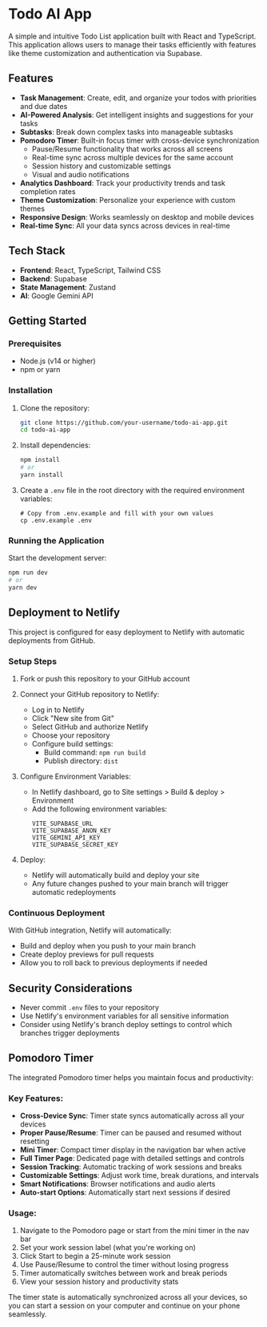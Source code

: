 # Todo AI App

A simple and intuitive Todo List application built with React and TypeScript. This application allows users to manage their tasks efficiently with features like theme customization and authentication via Supabase.

## Features

- **Task Management**: Create, edit, and organize your todos with priorities and due dates
- **AI-Powered Analysis**: Get intelligent insights and suggestions for your tasks
- **Subtasks**: Break down complex tasks into manageable subtasks
- **Pomodoro Timer**: Built-in focus timer with cross-device synchronization
  - Pause/Resume functionality that works across all screens
  - Real-time sync across multiple devices for the same account
  - Session history and customizable settings
  - Visual and audio notifications
- **Analytics Dashboard**: Track your productivity trends and task completion rates
- **Theme Customization**: Personalize your experience with custom themes
- **Responsive Design**: Works seamlessly on desktop and mobile devices
- **Real-time Sync**: All your data syncs across devices in real-time

## Tech Stack

- **Frontend**: React, TypeScript, Tailwind CSS
- **Backend**: Supabase
- **State Management**: Zustand
- **AI**: Google Gemini API

## Getting Started

### Prerequisites

- Node.js (v14 or higher)
- npm or yarn

### Installation

1. Clone the repository:
    ```sh
    git clone https://github.com/your-username/todo-ai-app.git
    cd todo-ai-app
    ```

2. Install dependencies:
    ```sh
    npm install
    # or
    yarn install
    ```

3. Create a `.env` file in the root directory with the required environment variables:
    ```
    # Copy from .env.example and fill with your own values
    cp .env.example .env
    ```

### Running the Application

Start the development server:
```sh
npm run dev
# or
yarn dev
```

## Deployment to Netlify

This project is configured for easy deployment to Netlify with automatic deployments from GitHub.

### Setup Steps

1. Fork or push this repository to your GitHub account
2. Connect your GitHub repository to Netlify:
   - Log in to Netlify
   - Click "New site from Git"
   - Select GitHub and authorize Netlify
   - Choose your repository
   - Configure build settings:
     - Build command: `npm run build`
     - Publish directory: `dist`

3. Configure Environment Variables:
   - In Netlify dashboard, go to Site settings > Build & deploy > Environment
   - Add the following environment variables:
     ```
     VITE_SUPABASE_URL
     VITE_SUPABASE_ANON_KEY
     VITE_GEMINI_API_KEY
     VITE_SUPABASE_SECRET_KEY
     ```

4. Deploy:
   - Netlify will automatically build and deploy your site
   - Any future changes pushed to your main branch will trigger automatic redeployments

### Continuous Deployment

With GitHub integration, Netlify will automatically:
- Build and deploy when you push to your main branch
- Create deploy previews for pull requests
- Allow you to roll back to previous deployments if needed

## Security Considerations

- Never commit `.env` files to your repository
- Use Netlify's environment variables for all sensitive information
- Consider using Netlify's branch deploy settings to control which branches trigger deployments

## Pomodoro Timer

The integrated Pomodoro timer helps you maintain focus and productivity:

### Key Features:
- **Cross-Device Sync**: Timer state syncs automatically across all your devices
- **Proper Pause/Resume**: Timer can be paused and resumed without resetting
- **Mini Timer**: Compact timer display in the navigation bar when active
- **Full Timer Page**: Dedicated page with detailed settings and controls
- **Session Tracking**: Automatic tracking of work sessions and breaks
- **Customizable Settings**: Adjust work time, break durations, and intervals
- **Smart Notifications**: Browser notifications and audio alerts
- **Auto-start Options**: Automatically start next sessions if desired

### Usage:
1. Navigate to the Pomodoro page or start from the mini timer in the nav bar
2. Set your work session label (what you're working on)
3. Click Start to begin a 25-minute work session
4. Use Pause/Resume to control the timer without losing progress
5. Timer automatically switches between work and break periods
6. View your session history and productivity stats

The timer state is automatically synchronized across all your devices, so you can start a session on your computer and continue on your phone seamlessly.
